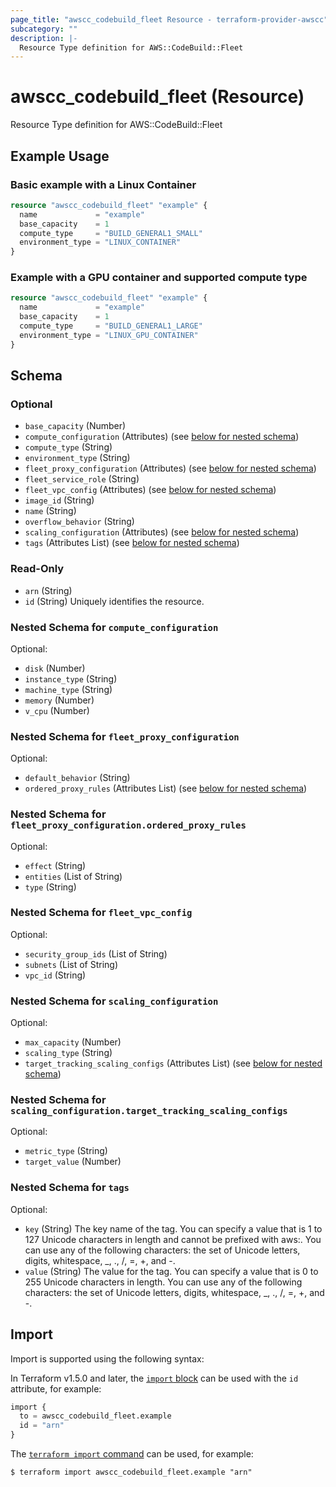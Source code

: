 ```yaml
---
page_title: "awscc_codebuild_fleet Resource - terraform-provider-awscc"
subcategory: ""
description: |-
  Resource Type definition for AWS::CodeBuild::Fleet
---
```


# awscc_codebuild_fleet (Resource)

Resource Type definition for AWS::CodeBuild::Fleet

## Example Usage

### Basic example with a Linux Container

```terraform
resource "awscc_codebuild_fleet" "example" {
  name             = "example"
  base_capacity    = 1
  compute_type     = "BUILD_GENERAL1_SMALL"
  environment_type = "LINUX_CONTAINER"
}
```

### Example with a GPU container and supported compute type

```terraform
resource "awscc_codebuild_fleet" "example" {
  name             = "example"
  base_capacity    = 1
  compute_type     = "BUILD_GENERAL1_LARGE"
  environment_type = "LINUX_GPU_CONTAINER"
}
```

<!-- schema generated by tfplugindocs -->
## Schema

### Optional

- `base_capacity` (Number)
- `compute_configuration` (Attributes) (see [below for nested schema](#nestedatt--compute_configuration))
- `compute_type` (String)
- `environment_type` (String)
- `fleet_proxy_configuration` (Attributes) (see [below for nested schema](#nestedatt--fleet_proxy_configuration))
- `fleet_service_role` (String)
- `fleet_vpc_config` (Attributes) (see [below for nested schema](#nestedatt--fleet_vpc_config))
- `image_id` (String)
- `name` (String)
- `overflow_behavior` (String)
- `scaling_configuration` (Attributes) (see [below for nested schema](#nestedatt--scaling_configuration))
- `tags` (Attributes List) (see [below for nested schema](#nestedatt--tags))

### Read-Only

- `arn` (String)
- `id` (String) Uniquely identifies the resource.

<a id="nestedatt--compute_configuration"></a>
### Nested Schema for `compute_configuration`

Optional:

- `disk` (Number)
- `instance_type` (String)
- `machine_type` (String)
- `memory` (Number)
- `v_cpu` (Number)


<a id="nestedatt--fleet_proxy_configuration"></a>
### Nested Schema for `fleet_proxy_configuration`

Optional:

- `default_behavior` (String)
- `ordered_proxy_rules` (Attributes List) (see [below for nested schema](#nestedatt--fleet_proxy_configuration--ordered_proxy_rules))

<a id="nestedatt--fleet_proxy_configuration--ordered_proxy_rules"></a>
### Nested Schema for `fleet_proxy_configuration.ordered_proxy_rules`

Optional:

- `effect` (String)
- `entities` (List of String)
- `type` (String)



<a id="nestedatt--fleet_vpc_config"></a>
### Nested Schema for `fleet_vpc_config`

Optional:

- `security_group_ids` (List of String)
- `subnets` (List of String)
- `vpc_id` (String)


<a id="nestedatt--scaling_configuration"></a>
### Nested Schema for `scaling_configuration`

Optional:

- `max_capacity` (Number)
- `scaling_type` (String)
- `target_tracking_scaling_configs` (Attributes List) (see [below for nested schema](#nestedatt--scaling_configuration--target_tracking_scaling_configs))

<a id="nestedatt--scaling_configuration--target_tracking_scaling_configs"></a>
### Nested Schema for `scaling_configuration.target_tracking_scaling_configs`

Optional:

- `metric_type` (String)
- `target_value` (Number)



<a id="nestedatt--tags"></a>
### Nested Schema for `tags`

Optional:

- `key` (String) The key name of the tag. You can specify a value that is 1 to 127 Unicode characters in length and cannot be prefixed with aws:. You can use any of the following characters: the set of Unicode letters, digits, whitespace, _, ., /, =, +, and -.
- `value` (String) The value for the tag. You can specify a value that is 0 to 255 Unicode characters in length. You can use any of the following characters: the set of Unicode letters, digits, whitespace, _, ., /, =, +, and -.

## Import

Import is supported using the following syntax:

In Terraform v1.5.0 and later, the [`import` block](https://developer.hashicorp.com/terraform/language/import) can be used with the `id` attribute, for example:

```terraform
import {
  to = awscc_codebuild_fleet.example
  id = "arn"
}
```

The [`terraform import` command](https://developer.hashicorp.com/terraform/cli/commands/import) can be used, for example:

```shell
$ terraform import awscc_codebuild_fleet.example "arn"
```